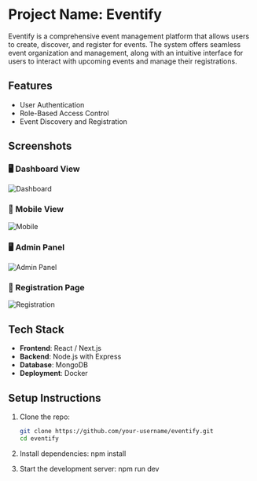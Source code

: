 # Project Name: Eventify

Eventify is a comprehensive event management platform that allows users to create, discover, and register for events. The system offers seamless event organization and management, along with an intuitive interface for users to interact with upcoming events and manage their registrations.

## Features
- User Authentication
- Role-Based Access Control
- Event Discovery and Registration

## Screenshots

### 🖥️ Dashboard View
![Dashboard](.client/src/assets/screenshots/screenshot1.png)

### 📱 Mobile View
![Mobile](.client/src/assets/screenshots/screenshot2.png)

### 🖥️ Admin Panel
![Admin Panel](.client/src/assets/screenshots/screenshot3.png)

### 📱 Registration Page
![Registration](.client/src/assets/screenshots/screenshot4.png)

## Tech Stack
- **Frontend**: React / Next.js
- **Backend**: Node.js with Express
- **Database**: MongoDB 
- **Deployment**: Docker

## Setup Instructions
1. Clone the repo:
   ```bash
   git clone https://github.com/your-username/eventify.git
   cd eventify

2. Install dependencies:
   npm install

3. Start the development server:
   npm run dev



